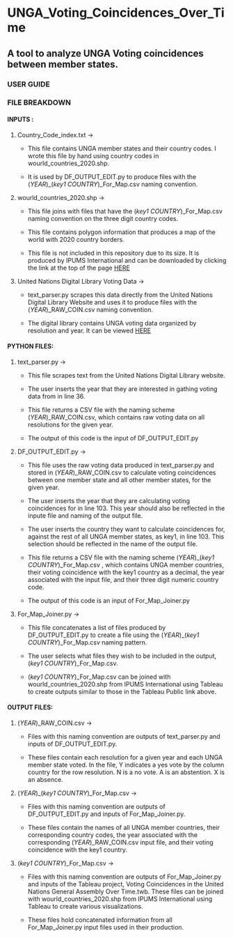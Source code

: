 # UNGA_Voting_Coincidences_Over_Time
## A tool to analyze UNGA Voting coincidences between member states.

### USER GUIDE













### FILE BREAKDOWN


#### INPUTS :

1. Country_Code_index.txt ->   
   * This file contains UNGA member states and their country codes. I wrote this file by hand using country codes in wourld_countries_2020.shp. 

   * It is used by DF_OUTPUT_EDIT.py to produce files with the (*YEAR*)_(*key1 COUNTRY*)_For_Map.csv naming convention.
                    
   
2. wourld_countries_2020.shp  ->    
   * This file joins with files that have the (*key1 COUNTRY*)_For_Map.csv naming convention on the three digit country codes.
   
   * This file contains polygon information that produces a map of the world with 2020 country borders.
  
   * This file is not included in this repository due to its size. It is produced by IPUMS International and can be downloaded by clicking the link at the top of the page [HERE](https://international.ipums.org/international/gis.shtml "IPUMS International Shape File")
   

3. United Nations Digital Library Voting Data ->    
   * text_parser.py scrapes this data directly from the United Nations Digital Library Website and uses it to produce files with the (*YEAR*)_RAW_COIN.csv naming convention. 
  
   * The digital library contains UNGA voting data organized by resolution and year. It can be viewed [HERE](https://digitallibrary.un.org/search?ln=en&cc=Voting%20Data&p=&f=&rm=&ln=en&sf=year&so=a&rg=50&c=Voting%20Data&c=&of=hb&fti=0&fct__2=General%20Assembly&fct__9=Vote&fct__3=2021&fti=0&fct__2=General%20Assembly&fct__9=Vote&fct__3=2021 "United Nations Digital Library")
   

#### PYTHON FILES:
    
1. text_parser.py ->   
   * This file scrapes text from the United Nations Digital Library website.

   * The user inserts the year that they are interested in gathing voting data from in line 36.

   * This file returns a CSV file with the naming scheme  (*YEAR*)_RAW_COIN.csv, which contains raw voting data on all resolutions for the given year.

   * The output of this code is the input of DF_OUTPUT_EDIT.py
                    
   
2. DF_OUTPUT_EDIT.py  ->    
   * This file uses the raw voting data produced in text_parser.py and stored in (*YEAR*)_RAW_COIN.csv to calculate voting coincidences between one member state and all other member states, for the given year.
  
   * The user inserts the year that they are calculating voting coincidences for in line 103. This year should also be reflected in the inpute file and naming of the output file.
   
   * The user inserts the country they want to calculate coincidences for, against the rest of all UNGA member states, as key1, in line 103. This selection should be reflected in the name of the output file.   
   
   * This file returns a CSV file with the naming scheme (*YEAR*)_(*key1 COUNTRY*)_For_Map.csv , which contains UNGA member countries, their voting coincidence with the key1 country as a decimal, the year associated with the input file, and their three digit numeric country code.
   
   * The output of this code is an input of For_Map_Joiner.py  
  

3. For_Map_Joiner.py ->    
   * This file concatenates a list of files produced by DF_OUTPUT_EDIT.py to create a file using the (*YEAR*)_(*key1 COUNTRY*)_For_Map.csv naming pattern. 
  
   * The user selects what files they wish to be included in the output, (*key1 COUNTRY*)_For_Map.csv.
   
   * (*key1 COUNTRY*)_For_Map.csv can be joined with wourld_countries_2020.shp from IPUMS International using Tableau to create outputs similar to those in the Tableau Public link above. 
  

#### OUTPUT FILES:
  
1. (*YEAR*)_RAW_COIN.csv  ->    
   * Files with this naming convention are outputs of text_parser.py and inputs of DF_OUTPUT_EDIT.py.  
  
   * These files contain each resolution for a given year and each UNGA member state voted.  In the file, Y indicates a yes vote by the column country for the row resolution. N is a no vote. A is an abstention. X is an absence.
  
  
2. (*YEAR*)_(*key1 COUNTRY*)_For_Map.csv  ->    
   * Files with this naming convention are outputs of DF_OUTPUT_EDIT.py and inputs of  For_Map_Joiner.py.  
  
   * These files contain the names of all UNGA member countries, their corresponding country codes, the year associated with the corresponding (*YEAR*)_RAW_COIN.csv input file, and their voting coincidence with the key1 country.
  
  
3. (*key1 COUNTRY*)_For_Map.csv  ->    
   * Files with this naming convention are outputs of For_Map_Joiner.py and inputs of the Tableau project, Voting Coincidences in the United Nations General Assembly Over Time.twb. These files can be joined with wourld_countries_2020.shp from IPUMS International using Tableau to create various visualizations.
  
   * These files hold concatenated information from all For_Map_Joiner.py input files used in their production.           
            
